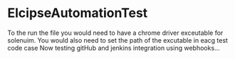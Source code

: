 # ElcipseAutomationTest
To the run the file you would need to have a chrome driver exceutable for solenuim.
You would also need to set the path of the excutable in eacg test code case
Now testing gitHub and jenkins integration using webhooks...

